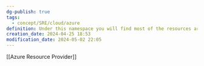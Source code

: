 ```yaml
---
dg-publish: true
tags:
  - concept/SRE/cloud/azure
definition: Under this namespace you will find most of the resources around running applications
creation_date: 2024-04-25 18:53
modification_date: 2024-05-02 22:05
---
```

[[Azure Resource Provider]]
